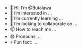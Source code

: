 - 👋 Hi, I’m @Butalawa
- 👀 I’m interested in ...
- 🌱 I’m currently learning ...
- 💞️ I’m looking to collaborate on ...
- 📫 How to reach me ...
- 😄 Pronouns: ...
- ⚡ Fun fact: ...

<!---
Butalawa/Butalawa is a ✨ special ✨ repository because its `README.md` (this file) appears on your GitHub profile.
You can click the Preview link to take a look at your changes.
--->
